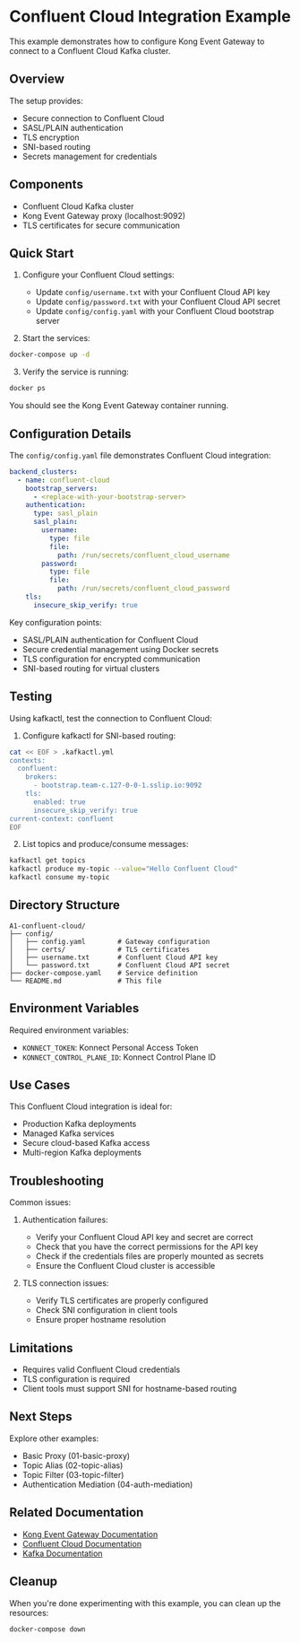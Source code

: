 # Confluent Cloud Integration Example

This example demonstrates how to configure Kong Event Gateway to connect to a Confluent Cloud Kafka cluster.

## Overview

The setup provides:
- Secure connection to Confluent Cloud
- SASL/PLAIN authentication
- TLS encryption
- SNI-based routing
- Secrets management for credentials

## Components

- Confluent Cloud Kafka cluster
- Kong Event Gateway proxy (localhost:9092)
- TLS certificates for secure communication

## Quick Start

1. Configure your Confluent Cloud settings: 
   - Update `config/username.txt` with your Confluent Cloud API key
   - Update `config/password.txt` with your Confluent Cloud API secret
   - Update `config/config.yaml` with your Confluent Cloud bootstrap server

2. Start the services:
```bash
docker-compose up -d
```

3. Verify the service is running:
```bash
docker ps
```

You should see the Kong Event Gateway container running.

## Configuration Details

The `config/config.yaml` file demonstrates Confluent Cloud integration:

```yaml
backend_clusters:
  - name: confluent-cloud
    bootstrap_servers: 
      - <replace-with-your-bootstrap-server>
    authentication:
      type: sasl_plain
      sasl_plain:
        username:
          type: file
          file:
            path: /run/secrets/confluent_cloud_username
        password:
          type: file
          file:
            path: /run/secrets/confluent_cloud_password
    tls:
      insecure_skip_verify: true
```

Key configuration points:
- SASL/PLAIN authentication for Confluent Cloud
- Secure credential management using Docker secrets
- TLS configuration for encrypted communication
- SNI-based routing for virtual clusters

## Testing

Using kafkactl, test the connection to Confluent Cloud:

1. Configure kafkactl for SNI-based routing:
```bash
cat << EOF > .kafkactl.yml
contexts:
  confluent:
    brokers:
      - bootstrap.team-c.127-0-0-1.sslip.io:9092
    tls:
      enabled: true
      insecure_skip_verify: true
current-context: confluent
EOF
```

2. List topics and produce/consume messages:
```bash
kafkactl get topics
kafkactl produce my-topic --value="Hello Confluent Cloud"
kafkactl consume my-topic
```

## Directory Structure

```
A1-confluent-cloud/
├── config/
│   ├── config.yaml        # Gateway configuration
│   ├── certs/             # TLS certificates
│   ├── username.txt       # Confluent Cloud API key
│   └── password.txt       # Confluent Cloud API secret
├── docker-compose.yaml    # Service definition
└── README.md              # This file
```

## Environment Variables

Required environment variables:
- `KONNECT_TOKEN`: Konnect Personal Access Token
- `KONNECT_CONTROL_PLANE_ID`: Konnect Control Plane ID

## Use Cases

This Confluent Cloud integration is ideal for:
- Production Kafka deployments
- Managed Kafka services
- Secure cloud-based Kafka access
- Multi-region Kafka deployments

## Troubleshooting

Common issues:

1. Authentication failures:
   - Verify your Confluent Cloud API key and secret are correct
   - Check that you have the correct permissions for the API key
   - Check if the credentials files are properly mounted as secrets
   - Ensure the Confluent Cloud cluster is accessible
   
2. TLS connection issues:
   - Verify TLS certificates are properly configured
   - Check SNI configuration in client tools
   - Ensure proper hostname resolution

## Limitations

- Requires valid Confluent Cloud credentials
- TLS configuration is required
- Client tools must support SNI for hostname-based routing

## Next Steps

Explore other examples:
- Basic Proxy (01-basic-proxy)
- Topic Alias (02-topic-alias)
- Topic Filter (03-topic-filter)
- Authentication Mediation (04-auth-mediation)

## Related Documentation

- [Kong Event Gateway Documentation](https://docs.konghq.com/gateway/)
- [Confluent Cloud Documentation](https://docs.confluent.io/cloud/current/overview.html)
- [Kafka Documentation](https://kafka.apache.org/documentation/)

## Cleanup

When you're done experimenting with this example, you can clean up the resources:

```bash
docker-compose down
```

